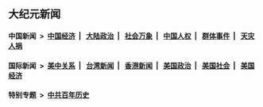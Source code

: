 ## 大纪元新闻

#### 中国新闻 &nbsp;>&nbsp; [中国经济](indexes/ncid283/README.md?01252045) &nbsp;| &nbsp; [大陆政治](indexes/ncid277/README.md?01252045) &nbsp;| &nbsp; [社会万象](indexes/ncid282/README.md?01252045) &nbsp;| &nbsp; [中国人权](indexes/ncid278/README.md?01252045) &nbsp;| &nbsp; [群体事件](indexes/ncid279/README.md?01252045) &nbsp;| &nbsp; [天灾人祸](indexes/ncid280/README.md?01252045)

#### 国际新闻 &nbsp;>&nbsp; [美中关系](indexes/nf1412576/README.md?01252045) &nbsp;| &nbsp; [台湾新闻](indexes/ncid1349361/README.md?01252045) &nbsp;| &nbsp; [香港新闻](indexes/ncid1349362/README.md?01252045) &nbsp;| &nbsp; [美国政治](indexes/ncid1078159/README.md?01252045) &nbsp;| &nbsp; [美国社会](indexes/ncid1078160/README.md?01252045) &nbsp;| &nbsp; [美国经济](indexes/ncid1078158/README.md?01252045)

#### 特别专题 &nbsp;>&nbsp; [中共百年历史](https://github.com/epoch-news/epoch-special/blob/master/README.md?01252045)  
